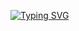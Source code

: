 <a href="https://git.io/typing-svg"><img src="https://readme-typing-svg.demolab.com?font=montserrat&pause=1000&color=00FF00&center=true&vCenter=true&width=435&lines=Hello+from+%7B%7B+windows+%7D%7D!+++++++++++++++++++++++++++++++++++++++++++++++++++++" alt="Typing SVG" /></a>
